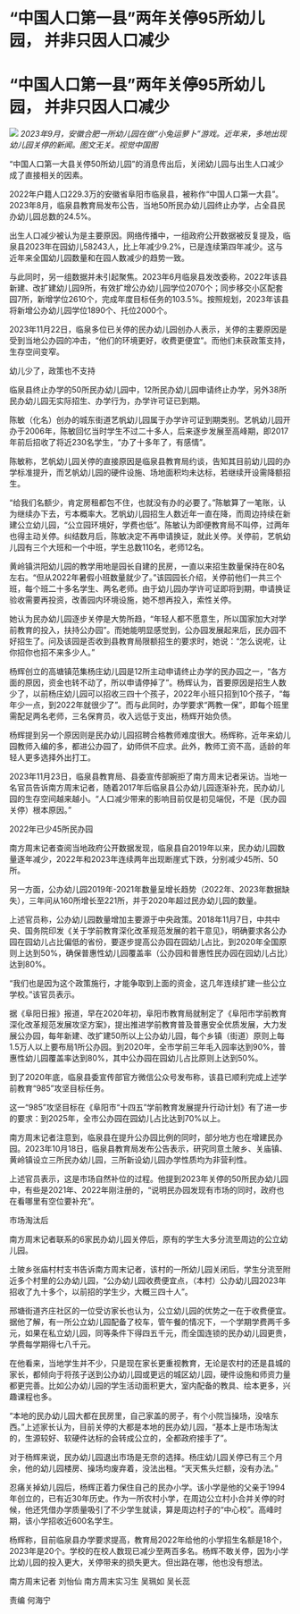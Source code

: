 # “中国人口第一县”两年关停95所幼儿园， 并非只因人口减少

# “中国人口第一县”两年关停95所幼儿园， 并非只因人口减少

![](https://inews.gtimg.com/om_bt/OnpgV1-vzvULLOK6te_6D6WTm9E2CtA7F_jikmDmSMjIQAA/1000)
_2023年9月，安徽合肥一所幼儿园在做“小兔运萝卜”游戏。近年来，多地出现幼儿园关停的新闻。图文无关。视觉中国图_

“中国人口第一大县关停50所幼儿园”的消息传出后，关闭幼儿园与出生人口减少成了直接相关的因素。

2022年户籍人口229.3万的安徽省阜阳市临泉县，被称作“中国人口第一大县”。2023年8月，临泉县教育局发布公告，当地50所民办幼儿园终止办学，占全县民办幼儿园总数的24.5%。

出生人口减少被认为是主要原因。网络传播中，一组政府公开数据被反复提及，临泉县2023年在园幼儿58243人，比上年减少9.2%，已是连续第四年减少。这与近年来全国幼儿园数量和在园人数减少的趋势一致。

与此同时，另一组数据并未引起聚焦。2023年6月临泉县发改委称，2022年该县新建、改扩建幼儿园9所，有效扩增公办幼儿园学位2070个；同步移交小区配套园7所，新增学位2610个，完成年度目标任务的103.5%。按照规划，2023年该县将新增公办幼儿园学位1890个、托位2000个。

2023年11月22日，临泉多位已关停的民办幼儿园创办人表示，关停的主要原因是受到当地公办园的冲击，“他们的环境更好，收费更便宜”。而他们未获政策支持，生存空间变窄。

幼儿少了，政策也不支持

临泉县终止办学的50所民办幼儿园中，12所民办幼儿园申请终止办学，另外38所民办幼儿园无实际招生、办学行为，办学许可证已到期。

陈敏（化名）创办的城东街道艺帆幼儿园属于办学许可证到期类别。艺帆幼儿园开办于2006年，陈敏回忆当时学生不过二十多人，后来逐步发展至高峰期，即2017年前后招收了将近230名学生，“办了十多年了，有感情”。

陈敏称，艺帆幼儿园关停的直接原因是临泉县教育局约谈，告知其目前幼儿园的办学标准提升，而艺帆幼儿园的硬件设施、场地面积均未达标，若继续开设需降额招生。

“给我们名额少，肯定房租都包不住，也就没有办的必要了。”陈敏算了一笔账，认为继续办下去，亏本概率大。艺帆幼儿园招生人数近年一直在降，而周边持续在新建公立幼儿园，“公立园环境好，学费也低”。陈敏认为即便教育局不叫停，过两年也得主动关停。纠结数月后，陈敏决定不再申请换证，就此关停。关停前，艺帆幼儿园有三个大班和一个中班，学生总数110名，老师12名。

黄岭镇洪阳幼儿园的教学用地是园长自建的民房，一直以来招生数量保持在80名左右。“但从2022年暑假小班数量就少了。”该园园长介绍，关停前他们一共三个班，每个班二十多名学生、两名老师。由于幼儿园办学许可证即将到期，申请换证验收需要再投资，改善园内环境设施，她不想再投入，索性关停。

她认为民办幼儿园逐步关停是大势所趋，“年轻人都不愿意生，所以国家加大对学前教育的投入，扶持公办园”。而她能明显感觉到，公办园发展起来后，民办园不好招生了。问及该园是否收到县教育局限额招生的要求时，她说：“怎么说呢，让你招你也招不来多少人。”

杨辉创立的高塘镇范集杨庄幼儿园是12所主动申请终止办学的民办园之一，“各方面的原因，资金也转不动了，所以申请停掉了”。杨辉认为，首要原因是招生人数少了，以前杨庄幼儿园可以招收三四十个孩子，2022年小班只招到10个孩子，“每年少一点，到2022年就很少了”。而与此同时，办学要求“两教一保”，即每个班里需配足两名老师，三名保育员，收入远低于支出，杨辉开始负债。

杨辉提到另一个原因则是民办幼儿园招聘合格教师难度很大。杨辉称，近年来幼儿园教师入编的多，都进公办园了，幼师供不应求。此外，教师工资不高，适龄的年轻人更多选择外出打工。

2023年11月23日，临泉县教育局、县委宣传部婉拒了南方周末记者采访。当地一名官员告诉南方周末记者，随着2017年后临泉县公办幼儿园逐渐补充，民办幼儿园的生存空间越来越小。“人口减少带来的影响目前仅是初见端倪，不是（民办园关停）根本原因。”

2022年已少45所民办园

南方周末记者查阅当地政府公开数据发现，临泉县自2019年以来，民办幼儿园数量逐年减少，2022年和2023年连续两年出现断崖式下跌，分别减少45所、50所。

另一方面，公办幼儿园2019年-2021年数量呈增长趋势（2022年、2023年数据缺失），三年间从160所增长至221所，并于2020年超过民办幼儿园的数量。

上述官员称，公办幼儿园数量增加主要源于中央政策。2018年11月7日，中共中央、国务院印发《关于学前教育深化改革规范发展的若干意见》，明确要求各公办园在园幼儿占比偏低的省份，要逐步提高公办园在园幼儿占比，到2020年全国原则上达到50%，确保普惠性幼儿园覆盖率（公办园和普惠性民办园在园幼儿占比）达到80%。

“我们也是因为这个政策施行，才能争取到上面的资金，这几年连续扩建一些公立学校。”该官员表示。

据《阜阳日报》报道，早在2020年初，阜阳市教育局就制定了《阜阳市学前教育深化改革规范发展攻坚方案》，提出推进学前教育普及普惠安全优质发展，大力发展公办园，每年新建、改扩建50所以上公办幼儿园，每个乡镇（街道）原则上每1.5万人以上要布局1所公办园。到2020年，全市学前三年毛入园率达到90%，普惠性幼儿园覆盖率达到80%，其中公办园在园幼儿占比原则上达到50%。

到了2020年底，临泉县委宣传部官方微信公众号发布称，该县已顺利完成上述学前教育“985”攻坚目标任务。

这一“985”攻坚目标在《阜阳市“十四五”学前教育发展提升行动计划》有了进一步的要求：到2025年，全市公办园在园幼儿占比达到70%以上。

南方周末记者注意到，临泉县在提升公办园比例的同时，部分地方也在增建民办园。2023年10月18日，临泉县教育局发布公告表示，研究同意土陂乡、关庙镇、黄岭镇设立三所民办幼儿园，三所新设幼儿园办学性质均为非营利性。

上述官员表示，这是市场自然补位的过程。他提到2023年关停的50所民办幼儿园中，有些是2021年、2022年刚注册的，“说明民办园发现有市场的同时，政府也在看哪里有空位要补充”。

市场淘汰后

南方周末记者联系的6家民办幼儿园关停后，原有的学生大多分流至周边的公立幼儿园。

土陂乡张庙村村支书告诉南方周末记者，该村的一所幼儿园关闭后，学生分流至附近多个村里的公办幼儿园，“公办幼儿园收费便宜点，（本村）公办幼儿园2023年招收了九十多个，以前招的学生少，大概三四十人”。

邢塘街道齐庄社区的一位受访家长也认为，公立幼儿园的优势之一在于收费便宜。据他了解，有一所公立幼儿园配备了校车，管午餐的情况下，一个学期学费两千多元，如果在私立幼儿园，同等条件下得四五千元，而全国连锁的民办幼儿园更贵，学费每学期得七八千元。

在他看来，当地学生并不少，只是现在家长更重视教育，无论是农村的还是县城的家长，都倾向于将孩子送到公办幼儿园或更远的城区幼儿园，硬件设施和师资力量都更完善。比如公办幼儿园的学生活动面积更大，室内配备的教具、绘本更多，兴趣课程也多。

“本地的民办幼儿园大都在民房里，自己家盖的房子，有个小院当操场，没啥东西。”上述家长认为，目前关停的大都是本地的民办幼儿园，“基本上是市场淘汰的，生源较好、软硬件达标的会转成公立的，全都政府接手了”。

对于杨辉来说，民办幼儿园退出市场是无奈的选择。杨庄幼儿园关停已有三个月余，他的幼儿园楼房、操场均废弃着，没法出租。“天天焦头烂额，没有办法。”

忍痛关掉幼儿园后，杨辉正着力保住自己的民办小学。该小学是他的父亲于1994年创立的，已有近30年历史。作为一所农村小学，在周边公立村小合并关停的时候，他还凭借办学质量吸引了不少学生就读，算是周边村子的“中心校”。高峰时期，该小学招收近600名学生。

杨辉称，目前临泉县办学要求提高，教育局2022年给他的小学招生名额是18个，2023年是20个。学校的在校人数现已减少至两百多名。杨辉不敢关停，因为小学比幼儿园的投入更大，关停带来的损失更大。但出路在哪，他也没有想法。

南方周末记者 刘怡仙 南方周末实习生 吴珮如 吴长蕊

责编 何海宁

